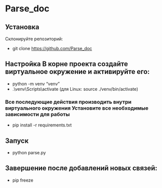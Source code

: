 # Parse_doc

## Установка  

Склонируйте репозиторий:  

* git clone https://github.com/Parse_doc  

## Настройка В корне проекта создайте виртуальное окружение и активируйте его:  
* python -m venv “venv”  
* .\venv\Scripts\activate (для Linux: source ./venv/bin/activate)  

### Все последующие действия производить внутри виртуального окружения Установите все необходимые зависимости для работы  

* pip install -r requirements.txt  

## Запуск  

* python parse.py  

## Завершение после добавлений новых связей:  

* pip freeze  
